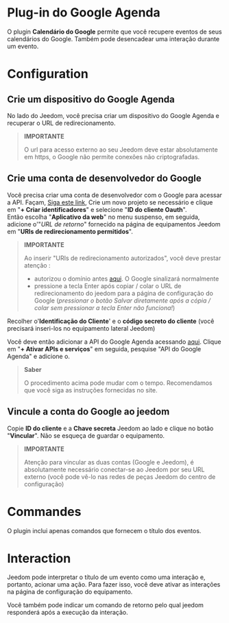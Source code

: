 # Plug-in do Google Agenda

O plugin **Calendário do Google** permite que você recupere eventos de seus calendários do Google. Também pode desencadear uma interação durante um evento.

# Configuration

## Crie um dispositivo do Google Agenda

No lado do Jeedom, você precisa criar um dispositivo do Google Agenda e recuperar o URL de redirecionamento.

> **IMPORTANTE**
>
> O url para acesso externo ao seu Jeedom deve estar absolutamente em https, o Google não permite conexões não criptografadas.

## Crie uma conta de desenvolvedor do Google

Você precisa criar uma conta de desenvolvedor com o Google para acessar a API. Façam, [Siga este link](https://console.developers.google.com/apis/credentials), Crie um novo projeto se necessário e clique em "**+ Criar identificadores**" e selecione "**ID do cliente Oauth**".     
 Então escolha "**Aplicativo da web**" no menu suspenso, em seguida, adicione o'"*URL de retorno*" fornecido na página de equipamentos Jeedom em "**URIs de redirecionamento permitidos**".

> **IMPORTANTE**
>
>Ao inserir "URIs de redirecionamento autorizados", você deve prestar atenção :
> - autorizou o domínio antes [aqui](https://console.developers.google.com/apis/credentials/consent). O Google sinalizará normalmente
> - pressione a tecla Enter após copiar / colar o URL de redirecionamento do jeedom para a página de configuração do Google (*pressionar o botão Salvar diretamente após a cópia / colar sem pressionar a tecla Enter não funciona!*)     

Recolher o'**Identificação do Cliente**' e o **código secreto do cliente** (você precisará inseri-los no equipamento lateral Jeedom)

Você deve então adicionar a API do Google Agenda acessando [aqui](https://console.developers.google.com/apis/dashboard). Clique em "**+ Ativar APIs e serviços**" em seguida, pesquise "API do Google Agenda" e adicione o.

> **Saber**
>
>O procedimento acima pode mudar com o tempo. Recomendamos que você siga as instruções fornecidas no site.

## Vincule a conta do Google ao jeedom

Copie **ID do cliente** e a **Chave secreta** Jeedom ao lado e clique no botão "**Vincular**". Não se esqueça de guardar o equipamento.

>**IMPORTANTE**
>
>Atenção para vincular as duas contas (Google e Jeedom), é absolutamente necessário conectar-se ao Jeedom por seu URL externo (você pode vê-lo nas redes de peças Jeedom do centro de configuração)

# Commandes

O plugin inclui apenas comandos que fornecem o título dos eventos.

# Interaction

Jeedom pode interpretar o título de um evento como uma interação e, portanto, acionar uma ação. Para fazer isso, você deve ativar as interações na página de configuração do equipamento.

Você também pode indicar um comando de retorno pelo qual jeedom responderá após a execução da interação.    
